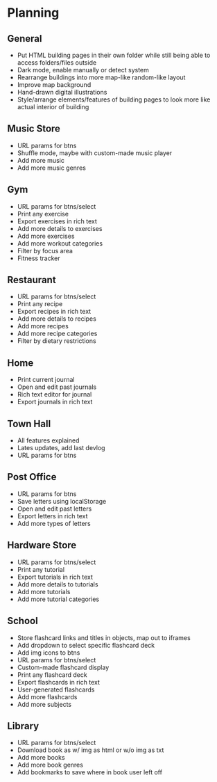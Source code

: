 # Planning

## General
- Put HTML building pages in their own folder while still being able to access folders/files outside
- Dark mode, enable manually or detect system
- Rearrange buildings into more map-like random-like layout
- Improve map background
- Hand-drawn digital illustrations
- Style/arrange elements/features of building pages to look more like actual interior of building

## Music Store
- URL params for btns
- Shuffle mode, maybe with custom-made music player
- Add more music
- Add more music genres

## Gym
- URL params for btns/select
- Print any exercise
- Export exercises in rich text
- Add more details to exercises
- Add more exercises
- Add more workout categories
- Filter by focus area
- Fitness tracker

## Restaurant
- URL params for btns/select
- Print any recipe
- Export recipes in rich text
- Add more details to recipes
- Add more recipes
- Add more recipe categories
- Filter by dietary restrictions

## Home
- Print current journal
- Open and edit past journals
- Rich text editor for journal
- Export journals in rich text

## Town Hall
- All features explained
- Lates updates, add last devlog
- URL params for btns

## Post Office
- URL params for btns
- Save letters using localStorage
- Open and edit past letters
- Export letters in rich text
- Add more types of letters

## Hardware Store
- URL params for btns/select
- Print any tutorial
- Export tutorials in rich text
- Add more details to tutorials
- Add more tutorials
- Add more tutorial categories

## School
- Store flashcard links and titles in objects, map out to iframes
- Add dropdown to select specific flashcard deck
- Add img icons to btns
- URL params for btns/select
- Custom-made flashcard display
- Print any flashcard deck
- Export flashcards in rich text
- User-generated flashcards
- Add more flashcards
- Add more subjects

## Library
- URL params for btns/select
- Download book as w/ img as html or w/o img as txt
- Add more books
- Add more book genres
- Add bookmarks to save where in book user left off